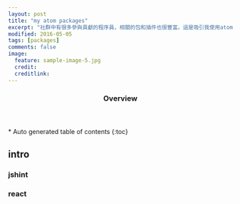 ```yaml
---
layout: post
title: "my atom packages"
excerpt: "社群中有很多參與貢獻的程序員，相關的包和插件也很豐富。這是吸引我使用atom的原因之一。"
modified: 2016-05-05
tags: [packages]
comments: false
image:
  feature: sample-image-5.jpg
  credit:
  creditlink:
---
```

<section id="table-of-contents" class="toc">
    <header>
      <h3>Overview</h3>
    </header>
  <div id="drawer" markdown="1">
  *  Auto generated table of contents
  {:toc}
  </div>
  </section><!-- /#table-of-contents -->

## intro

### jshint

### react
